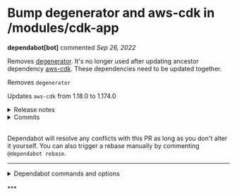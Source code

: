 # Bump degenerator and aws-cdk in /modules/cdk-app

**dependabot[bot]** commented *Sep 26, 2022*

Removes [degenerator](https://github.com/TooTallNate/node-degenerator). It's no longer used after updating ancestor dependency [aws-cdk](https://github.com/aws/aws-cdk/tree/HEAD/packages/aws-cdk). These dependencies need to be updated together.

Removes `degenerator`

Updates `aws-cdk` from 1.18.0 to 1.174.0
<details>
<summary>Release notes</summary>
<p><em>Sourced from <a href="https://github.com/aws/aws-cdk/releases">aws-cdk's releases</a>.</em></p>
<blockquote>
<h2>v1.174.0</h2>
<h3>Features</h3>
<ul>
<li><strong>cfnspec:</strong> cloudformation spec v89.0.0 (<a href="https://github-redirect.dependabot.com/aws/aws-cdk/issues/22106">#22106</a>) (<a href="https://github.com/aws/aws-cdk/commit/71cf2181897bb0aacd34d5b5cf018e8ab19910f7">71cf218</a>)</li>
</ul>
<h2>v1.173.0</h2>
<h3>Features</h3>
<ul>
<li><strong>cfnspec:</strong> cloudformation spec v88.0.0 (<a href="https://github-redirect.dependabot.com/aws/aws-cdk/issues/22027">#22027</a>) (<a href="https://github.com/aws/aws-cdk/commit/311bb375312042300c6bbf3338a5255a90d82313">311bb37</a>)</li>
</ul>
<h2>v1.172.0</h2>
<p>No release notes provided.</p>
<h2>v1.171.0</h2>
<p>No release notes provided.</p>
<h2>v1.170.1</h2>
<h3>Bug Fixes</h3>
<ul>
<li><strong>python:</strong> NameError: name 'SubnetSelection' is not defined (<a href="https://github-redirect.dependabot.com/aws/aws-cdk/issues/21790">#21790</a>) (<a href="https://github.com/aws/aws-cdk/commit/eaaba39e21f8b76dfa01cb5515a25d8600e73eee">eaaba39</a>), closes <a href="https://github-redirect.dependabot.com/aws/aws-cdk/issues/21790">#21790</a></li>
</ul>
<h2>v1.170.0</h2>
<h3>Features</h3>
<ul>
<li><strong>cfnspec:</strong> cloudformation spec v85.0.0 (<a href="https://github-redirect.dependabot.com/aws/aws-cdk/issues/21680">#21680</a>) (<a href="https://github.com/aws/aws-cdk/commit/c6776f23c6ab70e0ed354d72ec4892e99a7e2d18">c6776f2</a>)</li>
</ul>
<h3>Bug Fixes</h3>
<ul>
<li><strong>ecs:</strong> firelens configFileValue is unnecessarily required (backport <a href="https://github-redirect.dependabot.com/aws/aws-cdk/issues/20636">#20636</a>) (<a href="https://github-redirect.dependabot.com/aws/aws-cdk/issues/21710">#21710</a>) (<a href="https://github.com/aws/aws-cdk/commit/e2c48dacbf5f8c09c7c143b043ba2622987e42d9">e2c48da</a>)</li>
</ul>
<h2>v1.169.0</h2>
<h3>Features</h3>
<ul>
<li><strong>cfnspec:</strong> cloudformation spec v84.0.0 (<a href="https://github-redirect.dependabot.com/aws/aws-cdk/issues/21575">#21575</a>) (<a href="https://github.com/aws/aws-cdk/commit/4ac307e0d29bdd3f54bc34410f7b4677a1d44664">4ac307e</a>)</li>
</ul>
<h2>v1.168.0</h2>
<h3>Features</h3>
<ul>
<li><strong>cfnspec:</strong> cloudformation spec v82.0.0 (<a href="https://github-redirect.dependabot.com/aws/aws-cdk/issues/21472">#21472</a>) (<a href="https://github.com/aws/aws-cdk/commit/d97f31454651b80b354febd26b180a9fcf2d4bcf">d97f314</a>)</li>
<li><strong>cfnspec:</strong> cloudformation spec v83.0.0 (<a href="https://github-redirect.dependabot.com/aws/aws-cdk/issues/21499">#21499</a>) (<a href="https://github.com/aws/aws-cdk/commit/bebc7c594898662f753c4149f0e5c7d781906f6b">bebc7c5</a>)</li>
</ul>
<h2>v1.167.0</h2>
<p>No release notes provided.</p>
<h2>v1.166.1</h2>
<h3>Bug Fixes</h3>
<ul>
<li>Revert to <code>jsii-pacmak@1.62.0</code> as dynamic runtime type-checking it introduced for Python results in incorrect code being produced.</li>
</ul>
<!-- raw HTML omitted -->
</blockquote>
<p>... (truncated)</p>
</details>
<details>
<summary>Commits</summary>
<ul>
<li><a href="https://github.com/aws/aws-cdk/commit/3456bb2eb8343824b94fcf170d8d8eb45bee1012"><code>3456bb2</code></a> chore: npm-check-updates &amp;&amp; yarn upgrade (<a href="https://github.com/aws/aws-cdk/tree/HEAD/packages/aws-cdk/issues/21944">#21944</a>)</li>
<li><a href="https://github.com/aws/aws-cdk/commit/e7e550ee27c276e3a5cf533bd3cdd02968fee20d"><code>e7e550e</code></a> chore: npm-check-updates &amp;&amp; yarn upgrade (<a href="https://github.com/aws/aws-cdk/tree/HEAD/packages/aws-cdk/issues/21851">#21851</a>)</li>
<li><a href="https://github.com/aws/aws-cdk/commit/d92bc2df1bf37ac8f2d4cb969b9af52e56058047"><code>d92bc2d</code></a> chore: npm-check-updates &amp;&amp; yarn upgrade (<a href="https://github.com/aws/aws-cdk/tree/HEAD/packages/aws-cdk/issues/21811">#21811</a>)</li>
<li><a href="https://github.com/aws/aws-cdk/commit/0451aa54026a46de53489545432abfc13d6f7f8b"><code>0451aa5</code></a> chore: npm-check-updates &amp;&amp; yarn upgrade (<a href="https://github.com/aws/aws-cdk/tree/HEAD/packages/aws-cdk/issues/21737">#21737</a>)</li>
<li><a href="https://github.com/aws/aws-cdk/commit/d66558c4a53e04bafa7cb13ede0a504b5202c9e0"><code>d66558c</code></a> chore: npm-check-updates &amp;&amp; yarn upgrade (<a href="https://github.com/aws/aws-cdk/tree/HEAD/packages/aws-cdk/issues/21640">#21640</a>)</li>
<li><a href="https://github.com/aws/aws-cdk/commit/c344826259ce69b7c84ab64020de951639cdeb69"><code>c344826</code></a> chore: npm-check-updates &amp;&amp; yarn upgrade (<a href="https://github.com/aws/aws-cdk/tree/HEAD/packages/aws-cdk/issues/21539">#21539</a>)</li>
<li><a href="https://github.com/aws/aws-cdk/commit/fe57d8a90147857c0846891122f567e58b2a6321"><code>fe57d8a</code></a> chore: npm-check-updates &amp;&amp; yarn upgrade (<a href="https://github.com/aws/aws-cdk/tree/HEAD/packages/aws-cdk/issues/21443">#21443</a>)</li>
<li><a href="https://github.com/aws/aws-cdk/commit/a3bf316684be7956fb62bc409cd4852f906b9274"><code>a3bf316</code></a> chore: npm-check-updates &amp;&amp; yarn upgrade (<a href="https://github.com/aws/aws-cdk/tree/HEAD/packages/aws-cdk/issues/21409">#21409</a>)</li>
<li><a href="https://github.com/aws/aws-cdk/commit/cf368645842f1807934deef676c3adad4a11879f"><code>cf36864</code></a> chore: npm-check-updates &amp;&amp; yarn upgrade (<a href="https://github.com/aws/aws-cdk/tree/HEAD/packages/aws-cdk/issues/21339">#21339</a>)</li>
<li><a href="https://github.com/aws/aws-cdk/commit/c68655a770f43893886a5425701dc6a3e2d5b546"><code>c68655a</code></a> chore: npm-check-updates &amp;&amp; yarn upgrade (<a href="https://github.com/aws/aws-cdk/tree/HEAD/packages/aws-cdk/issues/21251">#21251</a>)</li>
<li>Additional commits viewable in <a href="https://github.com/aws/aws-cdk/commits/v1.174.0/packages/aws-cdk">compare view</a></li>
</ul>
</details>
<br />


Dependabot will resolve any conflicts with this PR as long as you don't alter it yourself. You can also trigger a rebase manually by commenting `@dependabot rebase`.

[//]: # (dependabot-automerge-start)
[//]: # (dependabot-automerge-end)

---

<details>
<summary>Dependabot commands and options</summary>
<br />

You can trigger Dependabot actions by commenting on this PR:
- `@dependabot rebase` will rebase this PR
- `@dependabot recreate` will recreate this PR, overwriting any edits that have been made to it
- `@dependabot merge` will merge this PR after your CI passes on it
- `@dependabot squash and merge` will squash and merge this PR after your CI passes on it
- `@dependabot cancel merge` will cancel a previously requested merge and block automerging
- `@dependabot reopen` will reopen this PR if it is closed
- `@dependabot close` will close this PR and stop Dependabot recreating it. You can achieve the same result by closing it manually
- `@dependabot ignore this major version` will close this PR and stop Dependabot creating any more for this major version (unless you reopen the PR or upgrade to it yourself)
- `@dependabot ignore this minor version` will close this PR and stop Dependabot creating any more for this minor version (unless you reopen the PR or upgrade to it yourself)
- `@dependabot ignore this dependency` will close this PR and stop Dependabot creating any more for this dependency (unless you reopen the PR or upgrade to it yourself)
- `@dependabot use these labels` will set the current labels as the default for future PRs for this repo and language
- `@dependabot use these reviewers` will set the current reviewers as the default for future PRs for this repo and language
- `@dependabot use these assignees` will set the current assignees as the default for future PRs for this repo and language
- `@dependabot use this milestone` will set the current milestone as the default for future PRs for this repo and language

You can disable automated security fix PRs for this repo from the [Security Alerts page](https://github.com/gruntwork-io/infrastructure-as-code-testing-talk/network/alerts).

</details>
<br />
***


